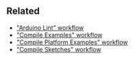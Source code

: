 
## Related

- ["Arduino Lint" workflow](arduino-lint.md)
- ["Compile Examples" workflow](compile-examples.md)
- ["Compile Platform Examples" workflow](compile-platform-examples.md)
- ["Compile Sketches" workflow](compile-sketches.md)
